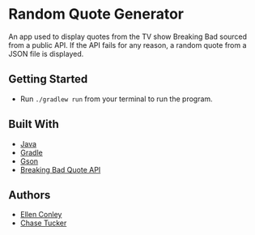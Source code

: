 # Random Quote Generator
An app used to display quotes from the TV show Breaking Bad sourced from a public API. If the API fails for any reason, a random quote from a JSON file is displayed.

## Getting Started
- Run `./gradlew run` from your terminal to run the program.

## Built With
* [Java](https://www.java.com/en/)
* [Gradle](https://gradle.org/)
* [Gson](https://github.com/google/gson)
* [Breaking Bad Quote API](https://github.com/shevabam/breaking-bad-quotes)

## Authors
* [Ellen Conley](https://github.com/egconley)
* [Chase Tucker](https://github.com/tuckerc)
